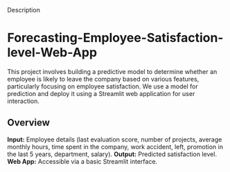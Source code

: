 Description
# Forecasting-Employee-Satisfaction-level-Web-App
This project involves building a predictive model to determine whether an employee is likely to leave the company based on various features, particularly focusing on employee satisfaction. We use a  model for prediction and deploy it using a Streamlit web application for user interaction.
## Overview
 **Input:** Employee details (last evaluation score, number of projects, average monthly hours, time spent in the company, work accident, left, promotion in the last 5 years, department, salary).
 **Output:** Predicted satisfaction level.
 **Web App:** Accessible via a basic Streamlit interface.










